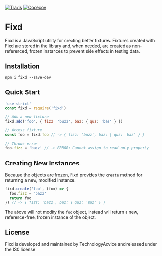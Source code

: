 [![Travis](https://img.shields.io/travis/TechnologyAdvice/fixd.svg)](https://travis-ci.org/TechnologyAdvice/fixd)
[![Codecov](https://img.shields.io/codecov/c/github/TechnologyAdvice/fixd.svg)](https://codecov.io/gh/TechnologyAdvice/fixd)

# Fixd

Fixd is a JavaScript utility for creating better fixtures. Fixtures created with Fixd are stored in the library and, when needed, are created as non-referenced, frozen instances to prevent side effects in testing data.

## Installation

`npm i fixd --save-dev`

## Quick Start

```javascript
'use strict'
const fixd = require('fixd')

// Add a new fixture
fixd.add('foo', { fizz: 'buzz', baz: { quz: 'baz' } })

// Access fixture
const foo = fixd.foo // -> { fizz: 'buzz', baz: { quz: 'baz' } }

// Throws error
foo.fizz = 'bazz' // -> ERROR: Cannot assign to read only property
```

## Creating New Instances

Because the objects are frozen, Fixd provides the `create` method for returning a new, modified instance.

```javascript
fixd.create('foo', (foo) => {
  foo.fizz = 'bazz'
  return foo
}) // -> { fizz: 'bazz', baz: { quz: 'baz' } }
```

The above will not modify the `foo` object, instead will return a new, reference-free, frozen instance of the object.

## License

Fixd is developed and maintained by TechnologyAdvice and released under the ISC license
